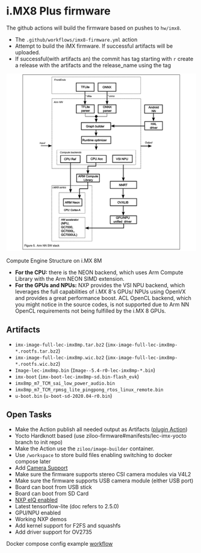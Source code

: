 # i.MX8 Plus firmware

The github actions will build the firmware based on pushes to `hw/imx8`.

* The `.github/workflows/imx8-firmware.yml` action
* Attempt to build the iMX firmware. If successful artifacts will be uploaded.
* If successful(with artifacts an) the commit has tag starting with `r` create a release with the artifacts and the release_name using the tag

![Compute Engine Structure](../../docs/imx8/arm-nn-sw-stack.png)

Compute Engine Structure on i.MX 8M

- **For the CPU:** there is the NEON backend, which uses Arm Compute Library with the Arm NEON SIMD extension. 
- **For the GPUs and NPUs:** NXP provides the VSI NPU backend, which leverages the full capabilities of i.MX 8's GPUs/ NPUs using OpenVX and provides a great performance boost. ACL OpenCL backend, which you might notice in the source codes, is not supported due to Arm NN OpenCL requirements not being fulfilled by the i.MX 8 GPUs.

 
## Artifacts

* `imx-image-full-lec-imx8mp.tar.bz2` (`imx-image-full-lec-imx8mp-*.rootfs.tar.bz2`)
* `imx-image-full-lec-imx8mp.wic.bz2` (`imx-image-full-lec-imx8mp-*.rootfs.wic.bz2`)
* `Image-lec-imx8mp.bin` (`Image--5.4-r0-lec-imx8mp-*.bin`)
* `imx-boot` (`imx-boot-lec-imx8mp-sd.bin-flash_evk`)
* `imx8mp_m7_TCM_sai_low_power_audio.bin`
* `imx8mp_m7_TCM_rpmsg_lite_pingpong_rtos_linux_remote.bin`
* `u-boot.bin` (`u-boot-sd-2020.04-r0.bin`)


## Open Tasks

* Make the Action publish all needed output as Artifacts ([plugin Action](https://trstringer.com/github-actions-create-release-upload-artifacts/))
* Yocto Hardknott based (use ziloo-firmware#manifests/lec-imx-yocto branch to init repo)
* Make the Action use the `ziloo/image-builder` container.
* Use `/workspace` to store build files enabling switching to docker compose later
* Add [Camera Support](./camera/README.md)
* Make sure the firmware supports stereo CSI camera modules via V4L2
* Make sure the firmware supports USB camera module (either USB port)
* Board can boot from USB stick
* Board can boot from SD Card
* [NXP eIQ enabled](https://www.ipi.wiki/pages/imx8mp-docs?page=HowToEnableeIQ.html)
* Latest tensorflow-lite (doc refers to 2.5.0)
* GPU/NPU enabled
* Working NXP demos
* Add kernel support for F2FS and squashfs
* Add driver support for OV2735

Docker compose config example [workflow](https://github.com/peter-evans/docker-compose-actions-workflow)

